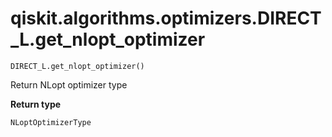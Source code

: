# qiskit.algorithms.optimizers.DIRECT\_L.get\_nlopt\_optimizer

`DIRECT_L.get_nlopt_optimizer()`

Return NLopt optimizer type

**Return type**

`NLoptOptimizerType`
